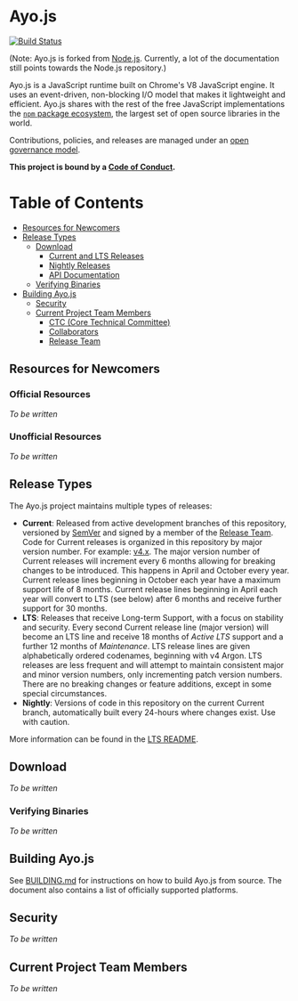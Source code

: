 # Ayo.js

[![Build Status](https://travis-ci.org/ayojs/ayo.svg?style=flat&branch=master)](https://travis-ci.org/ayojs/ayo?branch=master)

(Note: Ayo.js is forked from [Node.js][]. Currently, a lot of the documentation
still points towards the Node.js repository.)

Ayo.js is a JavaScript runtime built on Chrome's V8 JavaScript engine. It
uses an event-driven, non-blocking I/O model that makes it lightweight and
efficient. Ayo.js shares with the rest of the free JavaScript
implementations the [`npm` package ecosystem][], the largest set of
open source libraries in the world.

Contributions, policies, and releases are managed under an
[open governance model](./GOVERNANCE.md).

**This project is bound by a [Code of Conduct][].**

# Table of Contents

* [Resources for Newcomers](#resources-for-newcomers)
* [Release Types](#release-types)
  * [Download](#download)
    * [Current and LTS Releases](#current-and-lts-releases)
    * [Nightly Releases](#nightly-releases)
    * [API Documentation](#api-documentation)
  * [Verifying Binaries](#verifying-binaries)
* [Building Ayo.js](#building-ayojs)
  * [Security](#security)
  * [Current Project Team Members](#current-project-team-members)
    * [CTC (Core Technical Committee)](#ctc-core-technical-committee)
    * [Collaborators](#collaborators)
    * [Release Team](#release-team)

## Resources for Newcomers

### Official Resources

_To be written_

### Unofficial Resources

_To be written_

## Release Types

The Ayo.js project maintains multiple types of releases:

* **Current**: Released from active development branches of this repository,
  versioned by [SemVer](http://semver.org/) and signed by a member of the
  [Release Team](#release-team).
  Code for Current releases is organized in this repository by major version
  number. For example: [v4.x](https://github.com/nodejs/node/tree/v4.x).
  The major version number of Current releases will increment every 6 months
  allowing for breaking changes to be introduced. This happens in April and
  October every year. Current release lines beginning in October each year have
  a maximum support life of 8 months. Current release lines beginning in April
  each year will convert to LTS (see below) after 6 months and receive further
  support for 30 months.
* **LTS**: Releases that receive Long-term Support, with a focus on stability
  and security. Every second Current release line (major version) will become an
  LTS line and receive 18 months of _Active LTS_ support and a further 12
  months of _Maintenance_. LTS release lines are given alphabetically
  ordered codenames, beginning with v4 Argon. LTS releases are less frequent
  and will attempt to maintain consistent major and minor version numbers,
  only incrementing patch version numbers. There are no breaking changes or
  feature additions, except in some special circumstances.
* **Nightly**: Versions of code in this repository on the current Current
  branch, automatically built every 24-hours where changes exist. Use with
  caution.

More information can be found in the [LTS README](https://github.com/nodejs/LTS/).

## Download

_To be written_

### Verifying Binaries

_To be written_

## Building Ayo.js

See [BUILDING.md](BUILDING.md) for instructions on how to build
Ayo.js from source. The document also contains a list of
officially supported platforms.

## Security

_To be written_

## Current Project Team Members

_To be written_

[Node.js]: https://github.com/nodejs/node
[`npm` package ecosystem]: https://www.npmjs.com
[Website]: https://nodejs.org/en/
[Contributing to the project]: CONTRIBUTING.md
[Node.js Help]: https://github.com/nodejs/help
[Node.js Moderation Policy]: https://github.com/nodejs/TSC/blob/master/Moderation-Policy.md
[#node.js on chat.freenode.net]: https://webchat.freenode.net?channels=node.js&uio=d4
[#node-dev on chat.freenode.net]: https://webchat.freenode.net?channels=node-dev&uio=d4
[Code of Conduct]: https://github.com/nodejs/TSC/blob/master/CODE_OF_CONDUCT.md
